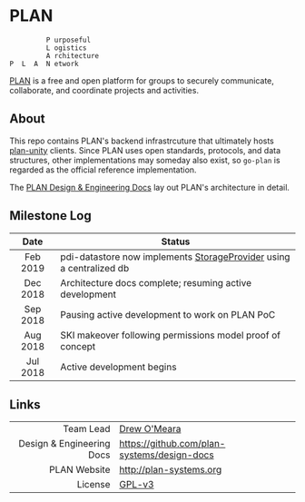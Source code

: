 # PLAN

```
         P urposeful
         L ogistics
         A rchitecture
P  L  A  N etwork
```

[PLAN](http://plan-systems.org) is a free and open platform for groups to securely communicate, collaborate, and coordinate projects and activities. 

## About

This repo contains PLAN's backend infrastrcuture that ultimately hosts [plan-unity](https://github.com/plan-systems/plan-unity) clients.  Since PLAN uses open standards, protocols, and data structures, other implementations may someday also exist, so `go-plan` is regarded as the official reference implementation.

The [PLAN Design & Engineering Docs](https://github.com/plan-systems/design-docs) lay out PLAN's architecture in detail.

## Milestone Log


|    Date     | Status                                                                  |
|:-----------:|-------------------------------------------------------------------------|
| Feb 2019 | pdi-datastore now implements [StorageProvider](https://github.com/plan-systems/design-docs/blob/master/PLAN-API-Documentation.md#Persistent-Data-Interface) using a centralized db |
| Dec 2018 | Architecture docs complete; resuming active development                 |
| Sep 2018 | Pausing active development to work on PLAN PoC                          |
| Aug 2018 | SKI makeover following permissions model proof of concept               |
| Jul 2018 | Active development begins                                               |



## Links

|                           |                                                          |
|--------------------------:|----------------------------------------------------------|
|                 Team Lead | [Drew O'Meara](mailto:drew2019@plan-systems.org)         |
| Design & Engineering Docs | https://github.com/plan-systems/design-docs              |
|              PLAN Website | http://plan-systems.org                                  |
|                   License | [GPL-v3](https://www.gnu.org/licenses/gpl-3.0.en.htmlm)  |
